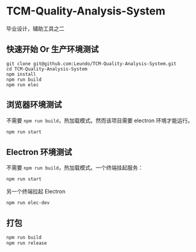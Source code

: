 # TCM-Quality-Analysis-System

毕业设计，辅助工具之二

## 快速开始 Or 生产环境测试

```bas
git clone git@github.com:Leundo/TCM-Quality-Analysis-System.git
cd TCM-Quality-Analysis-System
npm install
npm run build
npm run elec
```

## 浏览器环境测试

不需要 `npm run build`，热加载模式。然而该项目需要 electron 环境才能运行。

```bash
npm run start
```

## Electron 环境测试

不需要 `npm run build`，热加载模式。一个终端挂起服务：

```bash
npm run start
```

另一个终端拉起 Electron

```bash
npm run elec-dev
```

## 打包

```bash
npm run build
npm run release
```

